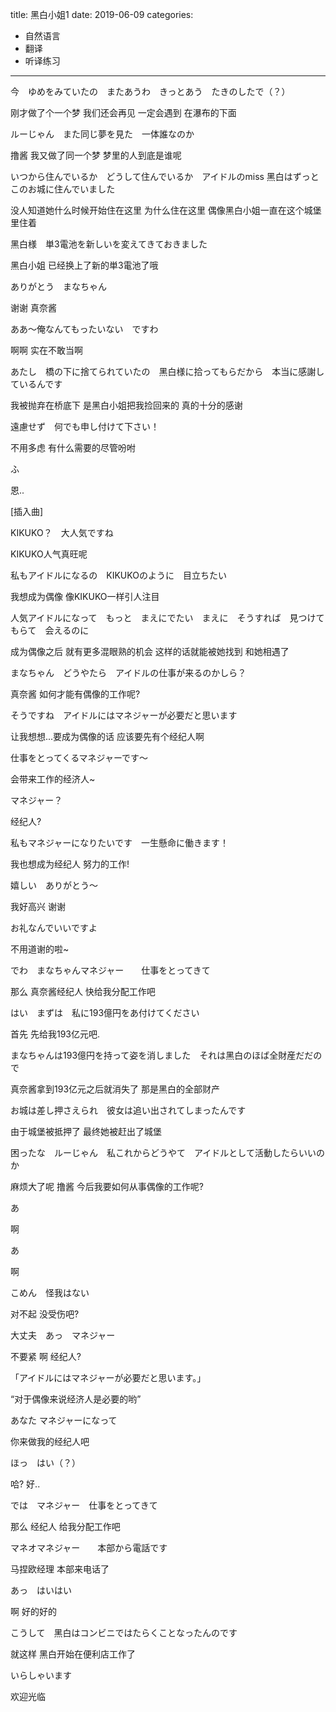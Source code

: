 title: 黑白小姐1
date: 2019-06-09
categories:
- 自然语言
- 翻译
- 听译练习


---



今　ゆめをみていたの　またあうわ　きっとあう　たきのしたで（？）

刚才做了个一个梦  我们还会再见 一定会遇到 在瀑布的下面

 

ルーじゃん　また同じ夢を見た　一体誰なのか

撸酱 我又做了同一个梦 梦里的人到底是谁呢

 

いつから住んでいるか　どうして住んでいるか　アイドルのmiss 黑白はずっとこのお城に住んでいました

 

没人知道她什么时候开始住在这里 为什么住在这里 偶像黑白小姐一直在这个城堡里住着

 

黑白様　単3電池を新しいを変えてきておきました

黑白小姐 已经换上了新的単3電池了哦

 

ありがとう　まなちゃん

谢谢 真奈酱

 

ああ～俺なんてもったいない　ですわ

啊啊 实在不敢当啊

 

あたし　橋の下に捨てられていたの　黑白様に拾ってもらだから　本当に感謝しているんです　

我被抛弃在桥底下 是黑白小姐把我捡回来的 真的十分的感谢

 

遠慮せず　何でも申し付けて下さい！

不用多虑 有什么需要的尽管吩咐

 

ふ

恩..

 

[插入曲]

 

 

 

KIKUKO？　大人気ですね

KIKUKO人气真旺呢

 

私もアイドルになるの　KIKUKOのように　目立ちたい

我想成为偶像 像KIKUKO一样引人注目 

 

人気アイドルになって　もっと　まえにでたい　まえに　そうすれば　見つけてもらて　会えるのに

成为偶像之后 就有更多混眼熟的机会 这样的话就能被她找到 和她相遇了

 

まなちゃん　どうやたら　アイドルの仕事が来るのかしら？

真奈酱 如何才能有偶像的工作呢?

 

そうですね　アイドルにはマネジャーが必要だと思います

让我想想...要成为偶像的话 应该要先有个经纪人啊

 

仕事をとってくるマネジャーです～

会带来工作的经济人~

 

マネジャー？

经纪人?

 

私もマネジャーになりたいです　一生懸命に働きます！

我也想成为经纪人 努力的工作!

 

嬉しい　ありがとう～

我好高兴 谢谢

 

お礼なんでいいですよ

不用道谢的啦~

 

でわ　まなちゃんマネジャー　　仕事をとってきて

那么 真奈酱经纪人 快给我分配工作吧

 

はい　まずは　私に193億円をあ付けてください

首先 先给我193亿元吧.

 

まなちゃんは193億円を持って姿を消しました　それは黑白のほば全財産だだので

真奈酱拿到193亿元之后就消失了 那是黑白的全部财产

 

お城は差し押さえられ　彼女は追い出されてしまったんです

由于城堡被抵押了       最终她被赶出了城堡

 

困ったな　ルーじゃん　私これからどうやて　アイドルとして活動したらいいのか

麻烦大了呢 撸酱 今后我要如何从事偶像的工作呢?

 

あ

啊

 

あ

啊

 

こめん　怪我はない

对不起 没受伤吧?

 

大丈夫　あっ　マネジャー　

不要紧 啊 经纪人?

 

「アイドルにはマネジャーが必要だと思います。」

“对于偶像来说经济人是必要的哟”

 

あなた マネジャーになって

你来做我的经纪人吧

 

ほっ　はい（？）

哈? 好..

 

では　マネジャー　仕事をとってきて

那么 经纪人 给我分配工作吧

 

マネオマネジャー　　本部から電話です

马捏欧经理    本部来电话了

 

あっ　はいはい

啊 好的好的

 

こうして　黑白はコンビニではたらくことなったんのです

就这样 黑白开始在便利店工作了

 

いらしゃいます

欢迎光临